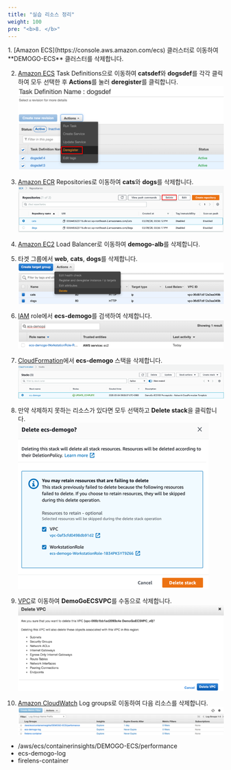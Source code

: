 ```yaml
---
title: "실습 리소스 정리"
weight: 100
pre: "<b>8. </b>"
---
```

<p align="left">
1.	[Amazon ECS](https://console.aws.amazon.com/ecs) 클러스터로 이동하여 **DEMOGO-ECS** 클러스터를 삭제합니다.

2.	[Amazon ECS](https://console.aws.amazon.com/ecs) Task Definitions으로 이동하여 **catsdef**와 **dogsdef**를 각각 클릭하여 모두 선택한 후 **Actions**를 눌러 **deregister**를 클릭합니다.
![CleanUp1](../../static/images/cleanup/cleanup_1.png)
3.	[Amazon ECR](https://console.aws.amazon.com/ecr) Repositories로 이동하여 **cats**와 **dogs**를 삭제합니다.
![CleanUp2](../../static/images/cleanup/cleanup_2.png)
4.	[Amazon EC2](https://console.aws.amazon.com/ec2) Load Balancer로 이동하여 **demogo-alb**를 삭제합니다.

5.	타겟 그룹에서 **web**, **cats**, **dogs**를 삭제합니다.
![CleanUp3](../../static/images/cleanup/cleanup_3.png)
6.	[IAM](https://console.aws.amazon.com/iam) role에서 **ecs-demogo**를 검색하여 삭제합니다.  
![CleanUp4](../../static/images/cleanup/cleanup_4.png)
7.	[CloudFormation](https://console.aws.amazon.com/cloudformation)에서 **ecs-demogo** 스택을 삭제합니다. 
![CleanUp5](../../static/images/cleanup/cleanup_5.png)
8.	만약 삭제하지 못하는 리소스가 있다면 모두 선택하고 **Delete stack**을 클릭합니다.  
![CleanUp6](../../static/images/cleanup/cleanup_6.png)
9.	[VPC](https://console.aws.amazon.com/vpc)로 이동하여 **DemoGoECSVPC**를 수동으로 삭제합니다.
![Cleanup7](../../static/images/cleanup/cleanup_7.png)
10.	[Amazon CloudWatch](https://console.aws.amazon.com/cloudwatch) Log groups로 이동하여 다음 리소스를 삭제합니다.
![CleanUp8](../../static/images/cleanup/cleanup_8.png)
* /aws/ecs/containerinsights/DEMOGO-ECS/performance
* ecs-demogo-log
* firelens-container
</p>
